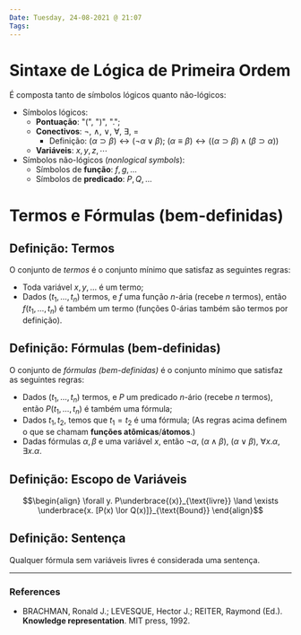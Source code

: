 ```yaml
---
Date: Tuesday, 24-08-2021 @ 21:07
Tags:
---
```

# Sintaxe de Lógica de Primeira Ordem
É composta tanto de símbolos lógicos quanto não-lógicos:
- Símbolos lógicos: 
	- **Pontuação**: "(", ")", ".";
	- **Conectivos**: $\lnot$, $\land$, $\lor$, $\forall$, $\exists$, $=$
		- Definição: $(\alpha \supset \beta) \leftrightarrow (\lnot \alpha \lor \beta)$;  $(\alpha \equiv \beta) \leftrightarrow ((\alpha \supset \beta) \land (\beta \supset \alpha))$
	- **Variáveis**: $x, y, z, \cdots$
- Símbolos não-lógicos (*nonlogical symbols*):
	- Símbolos de **função**: $f, g, \dots$ 
	- Símbolos de **predicado**: $P, Q, \dots$

# Termos e Fórmulas (bem-definidas)
## Definição: Termos
O conjunto de *termos* é o conjunto mínimo que satisfaz as seguintes regras:
- Toda variável $x, y, \dots$ é um termo;
- Dados $(t_1, \dots, t_n)$ termos, e $f$ uma função $n$-ária (recebe $n$ termos), então $f(t_1, \dots, t_n)$ é também um termo (funções $0$-árias também são termos por definição).

## Definição: Fórmulas (bem-definidas)
O conjunto de *fórmulas (bem-definidas)* é o conjunto mínimo que satisfaz as seguintes regras:
- Dados $(t_1, \dots, t_n)$ termos, e $P$ um predicado $n$-ário (recebe $n$ termos), então $P(t_1, \dots, t_n)$ é também uma fórmula;
- Dados $t_1, t_2$, temos que $t_1 = t_2$ é uma fórmula;
(As regras acima definem o que se chamam **funções atômicas**/**átomos**.)
- Dadas fórmulas $\alpha, \beta$ e uma variável $x$, então $\lnot \alpha$, $(\alpha \land \beta)$, $(\alpha \lor \beta)$, $\forall x.\alpha$, $\exists x. \alpha$. 

## Definição: Escopo de Variáveis
$$\begin{align}
\forall y. P\underbrace{(x)}_{\text{livre}} \land \exists \underbrace{x. [P(x) \lor Q(x)]}_{\text{Bound}}
\end{align}$$

## Definição: Sentença
Qualquer fórmula sem variáveis livres é considerada uma sentença. 


---
### References
- BRACHMAN, Ronald J.; LEVESQUE, Hector J.; REITER, Raymond (Ed.). **Knowledge representation**. MIT press, 1992.